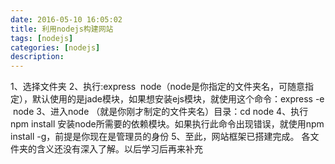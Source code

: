 ```yaml
---
date: 2016-05-10 16:05:02
title: 利用nodejs构建网站
tags: [nodejs]
categories: [nodejs]
description:
---
```



1、选择文件夹
2、执行:express  node（node是你指定的文件夹名，可随意指定），默认使用的是jade模块，如果想安装ejs模块，就使用这个命令：express -e  node
3、进入node （就是你刚才制定的文件夹名）目录：cd node
4、执行 npm install 安装node所需要的依赖模块。如果执行此命令出现错误，就使用npm install -g，前提是你现在是管理员的身份
5、至此，网站框架已搭建完成。
各文件夹的含义还没有深入了解。以后学习后再来补充


